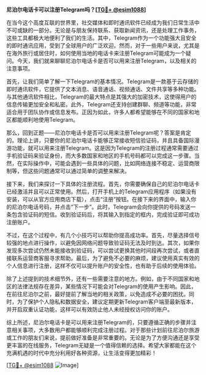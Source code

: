 **尼泊尔电话卡可以注册Telegram吗？[[TG💪+ @esim1088](https://t.me/s/esim1088)]**

在当今这个高度互联的世界里，社交媒体和即时通讯软件已经成为我们日常生活中不可或缺的一部分。无论是与朋友保持联系、获取新闻资讯，还是处理工作事务，这些工具都极大地便利了我们的生活。其中，Telegram作为一个功能强大且安全的即时通讯应用，受到了全球用户的广泛欢迎。然而，对于一些用户来说，尤其是在海外旅行或居住时，如何使用当地的电话卡来注册Telegram可能成为一个疑问。今天，我们就来聊聊尼泊尔电话卡是否可以用来注册Telegram，以及相关的注意事项。

首先，让我们简单了解一下Telegram的基本情况。Telegram是一款基于云存储的即时通讯软件，它提供了文本消息、语音通话、视频通话、文件共享等多种功能。与其他通讯软件相比，Telegram的最大特点是其强大的加密技术，这使得用户的信息传输更加安全和私密。此外，Telegram还支持创建群聊、频道等功能，非常适合用于团队协作或信息发布。正因为如此，许多人都希望能够在不同的国家和地区都能顺利地使用Telegram。

那么，回到正题——尼泊尔电话卡是否可以用来注册Telegram呢？答案是肯定的。理论上讲，只要你的尼泊尔电话卡能够正常接收短信验证码，并且具备国际漫游功能，就可以用来注册Telegram。这是因为Telegram的注册过程通常需要通过手机验证码来验证身份，而大多数国家和地区的手机号码都可以完成这一步骤。当然，在实际操作中，可能会遇到一些具体的问题，比如网络连接不稳定、运营商限制等，但这些问题通常可以通过简单的调整来解决。

接下来，我们来探讨一下具体的注册流程。首先，你需要确保自己的尼泊尔电话卡已经激活并且可以正常使用。然后，打开手机上的Telegram应用程序（如果没有安装，可以从官方应用商店下载），点击“注册”按钮。在接下来的界面中，输入你的尼泊尔电话号码，并点击“下一步”。此时，Telegram会向你提供的号码发送一条包含验证码的短信。收到验证码后，将其输入到指定的框内，完成验证即可成功注册账户。

不过，在这个过程中，有几个小技巧可以帮助你提高成功率。首先，尽量选择信号较强的地点进行操作，以避免因网络问题导致验证码无法及时到达。其次，如果你发现多次尝试仍然未能接收到验证码，可以尝试更换其他时间段再次尝试，或者直接联系运营商客服寻求帮助。最后，为了避免不必要的麻烦，建议使用真实有效的个人信息进行注册，这样不仅可以提升账户的安全性，也有助于后续的使用体验。

除了上述提到的技术细节外，还有一些需要注意的地方。例如，由于不同国家和地区的法律法规存在差异，某些情况下可能会对Telegram的使用产生影响。因此，在前往尼泊尔之前，最好提前了解当地的相关政策，以免造成不必要的困扰。同时，为了保护个人隐私和数据安全，建议定期更新Telegram客户端至最新版本，并开启双重认证功能，这样可以有效防止他人未经授权访问你的账户。

综上所述，尼泊尔电话卡是可以用来注册Telegram的，只要遵循正确的步骤并注意相关事项，大多数用户都能够顺利完成注册过程。对于那些计划前往尼泊尔旅游或工作的朋友们来说，提前做好准备是非常重要的。无论是为了方便沟通还是享受更丰富的在线服务，Telegram无疑是一个值得信赖的选择。希望大家都能在这个充满机遇的时代中充分利用好各种资源，让生活变得更加精彩！

[[TG💪+ @esim1088](https://t.me/s/esim1088) ![Image](https://i.postimg.cc/4NQfJmqS/Snipaste-2025-05-13-00-14-12.png)]